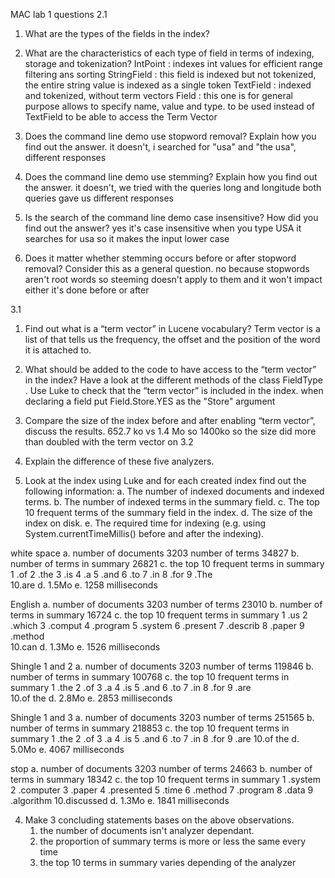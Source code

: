 MAC lab 1 questions
2.1
1. What are the types of the fields in the index?
	
2. What are the characteristics of each type of field in terms of indexing, storage and tokenization?
	IntPoint : indexes int values for efficient range filtering ans sorting
	StringField : this field is indexed but not tokenized, the entire string value is indexed as a single token
	TextField : indexed and tokenized, without term vectors
	Field : this one is for general purpose allows to specify name, value and type. to be used instead of TextField to be able to access the Term Vector
3. Does the command line demo use stopword removal? Explain how you find out the answer.
	it doesn't, i searched for "usa" and "the usa", different responses
4. Does the command line demo use stemming? Explain how you find out the answer.
	it doesn't, we tried with the queries long and longitude both queries gave us different responses
5. Is the search of the command line demo case insensitive? How did you find out the answer?
	yes it's case insensitive when you type USA it searches for usa so it makes the input lower case
6. Does it matter whether stemming occurs before or after stopword removal? Consider this as a general question.
	no because stopwords aren't root words so steeming doesn't apply to them and it won't impact either it's done before or after

3.1
1. Find out what is a “term vector” in Lucene vocabulary?
	Term vector is a list of that tells us the frequency, the offset and the position of the word it is attached to.
2. What should be added to the code to have access to the “term vector” in the index? Have a look at the
different methods of the class FieldType . Use Luke to check that the “term vector” is included in the
index.
	when declaring a field put Field.Store.YES as the "Store" argument

3. Compare the size of the index before and after enabling “term vector”, discuss the results.
	652.7 ko vs 1.4 Mo so 1400ko so the size did more than doubled with the term vector on
3.2
2. Explain the difference of these five analyzers.
	
3. Look at the index using Luke and for each created index find out the following information:
	a. The number of indexed documents and indexed terms.
	b. The number of indexed terms in the summary field.
	c. The top 10 frequent terms of the summary field in the index.
	d. The size of the index on disk.
	e. The required time for indexing (e.g. using System.currentTimeMillis() before and after the
indexing).

white space
	a. number of documents 3203 number of terms 34827
	b. number of terms in summary 26821
	c. the top 10 frequent terms in summary
		1 .of
		2 .the
		3 .is
		4 .a
		5 .and
		6 .to
		7 .in
		8 .for
		9 .The 	
		10.are
	d. 1.5Mo
	e. 1258 milliseconds

English
	a. number of documents 3203 number of terms 23010
	b. number of terms in summary 16724
	c. the top 10 frequent terms in summary
		1 .us
		2 .which
		3 .comput
		4 .program
		5 .system
		6 .present
		7 .describ
		8 .paper
		9 .method	 	
		10.can
	d. 1.3Mo
	e. 1526 milliseconds

Shingle 1 and 2
	a. number of documents 3203 number of terms 119846
	b. number of terms in summary 100768
	c. the top 10 frequent terms in summary
		1 .the
		2 .of
		3 .a
		4 .is
		5 .and
		6 .to
		7 .in
		8 .for
		9 .are 	
		10.of the
	d. 2.8Mo
	e. 2853 milliseconds

Shingle 1 and 3
	a. number of documents 3203 number of terms 251565
	b. number of terms in summary 218853
	c. the top 10 frequent terms in summary
		1 .the
		2 .of
		3 .a
		4 .is
		5 .and
		6 .to
		7 .in
		8 .for
		9 .are
		10.of the
	d. 5.0Mo
	e. 4067 milliseconds

stop
	a. number of documents 3203 number of terms 24663
	b. number of terms in summary 18342
	c. the top 10 frequent terms in summary
		1 .system
		2 .computer
		3 .paper
		4 .presented
		5 .time
		6 .method
		7 .program
		8 .data
		9 .algorithm
		10.discussed
	d. 1.3Mo
	e. 1841 milliseconds

4. Make 3 concluding statements bases on the above observations.
	1. the number of documents isn't analyzer dependant.
	2. the proportion of summary terms is more or less the same every time
	3. the top 10 terms in summary varies depending of the analyzer
	
